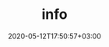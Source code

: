 ---
title: "info"
date: 2020-05-12T17:50:57+03:00
draft: false
description: This is the info About Pge
layout: "info"
type: "info"
url: /info
---
